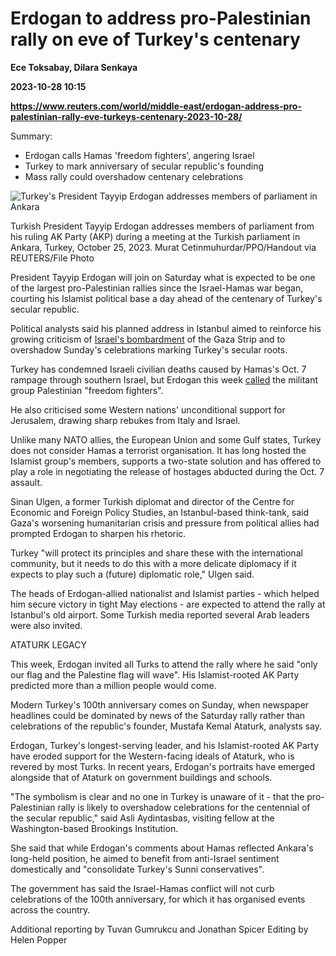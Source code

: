 # Erdogan to address pro-Palestinian rally on eve of Turkey's centenary
**Ece Toksabay, Dilara Senkaya**

**2023-10-28 10:15**

**https://www.reuters.com/world/middle-east/erdogan-address-pro-palestinian-rally-eve-turkeys-centenary-2023-10-28/**

Summary:

*   Erdogan calls Hamas 'freedom fighters', angering Israel
*   Turkey to mark anniversary of secular republic's founding
*   Mass rally could overshadow centenary celebrations

![Turkey's President Tayyip Erdogan addresses members of parliament in Ankara](https://www.reuters.com/resizer/Kly-6tUqipcG8bxd-LGBG2eFoRg=/1920x0/filters:quality(80)/cloudfront-us-east-2.images.arcpublishing.com/reuters/D76NP6MLU5OZFH7AF4GQJ4CXVY.jpg)

Turkish President Tayyip Erdogan addresses members of parliament from his ruling AK Party (AKP) during a meeting at the Turkish parliament in Ankara, Turkey, October 25, 2023. Murat Cetinmuhurdar/PPO/Handout via REUTERS/File Photo

President Tayyip Erdogan will join on Saturday what is expected to be one of the largest pro-Palestinian rallies since the Israel-Hamas war began, courting his Islamist political base a day ahead of the centenary of Turkey's secular republic.

Political analysts said his planned address in Istanbul aimed to reinforce his growing criticism of [Israel's bombardment](https://www.reuters.com/world/middle-east/eu-calls-humanitarian-pauses-gaza-aid-israel-raids-enclave-2023-10-26/) of the Gaza Strip and to overshadow Sunday's celebrations marking Turkey's secular roots.

Turkey has condemned Israeli civilian deaths caused by Hamas's Oct. 7 rampage through southern Israel, but Erdogan this week [called](https://www.reuters.com/world/middle-east/turkeys-erdogan-says-hamas-is-not-terrorist-organisation-2023-10-25/) the militant group Palestinian "freedom fighters".

He also criticised some Western nations' unconditional support for Jerusalem, drawing sharp rebukes from Italy and Israel.

Unlike many NATO allies, the European Union and some Gulf states, Turkey does not consider Hamas a terrorist organisation. It has long hosted the Islamist group's members, supports a two-state solution and has offered to play a role in negotiating the release of hostages abducted during the Oct. 7 assault.

Sinan Ulgen, a former Turkish diplomat and director of the Centre for Economic and Foreign Policy Studies, an Istanbul-based think-tank, said Gaza's worsening humanitarian crisis and pressure from political allies had prompted Erdogan to sharpen his rhetoric.

Turkey "will protect its principles and share these with the international community, but it needs to do this with a more delicate diplomacy if it expects to play such a (future) diplomatic role," Ulgen said.

The heads of Erdogan-allied nationalist and Islamist parties - which helped him secure victory in tight May elections - are expected to attend the rally at Istanbul's old airport. Some Turkish media reported several Arab leaders were also invited.

ATATURK LEGACY

This week, Erdogan invited all Turks to attend the rally where he said "only our flag and the Palestine flag will wave". His Islamist-rooted AK Party predicted more than a million people would come.

Modern Turkey's 100th anniversary comes on Sunday, when newspaper headlines could be dominated by news of the Saturday rally rather than celebrations of the republic's founder, Mustafa Kemal Ataturk, analysts say.

Erdogan, Turkey's longest-serving leader, and his Islamist-rooted AK Party have eroded support for the Western-facing ideals of Ataturk, who is revered by most Turks. In recent years, Erdogan's portraits have emerged alongside that of Ataturk on government buildings and schools.

"The symbolism is clear and no one in Turkey is unaware of it - that the pro-Palestinian rally is likely to overshadow celebrations for the centennial of the secular republic," said Asli Aydintasbas, visiting fellow at the Washington-based Brookings Institution.

She said that while Erdogan's comments about Hamas reflected Ankara's long-held position, he aimed to benefit from anti-Israel sentiment domestically and "consolidate Turkey's Sunni conservatives".

The government has said the Israel-Hamas conflict will not curb celebrations of the 100th anniversary, for which it has organised events across the country.

Additional reporting by Tuvan Gumrukcu and Jonathan Spicer Editing by Helen Popper